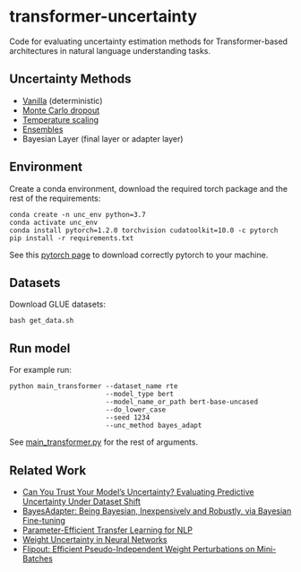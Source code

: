 # transformer-uncertainty
Code for evaluating uncertainty estimation methods for Transformer-based architectures in natural language understanding tasks.

## Uncertainty Methods
* [Vanilla](https://arxiv.org/pdf/1610.02136.pdf) (deterministic)
* [Monte Carlo dropout](http://proceedings.mlr.press/v48/gal16.pdf)
* [Temperature scaling](http://proceedings.mlr.press/v70/guo17a/guo17a.pdf)
* [Ensembles](https://papers.nips.cc/paper/2017/file/9ef2ed4b7fd2c810847ffa5fa85bce38-Paper.pdf)
* Bayesian Layer (final layer or adapter layer)

## Environment
Create a conda environment, download the required torch package and the rest of the requirements:
```
conda create -n unc_env python=3.7
conda activate unc_env
conda install pytorch=1.2.0 torchvision cudatoolkit=10.0 -c pytorch
pip install -r requirements.txt
```
See this [pytorch page](https://pytorch.org/get-started/previous-versions/) to download correctly pytorch to your machine.

## Datasets
Download GLUE datasets:
```
bash get_data.sh
```
## Run model
For example run:
```
python main_transformer --dataset_name rte 
                        --model_type bert 
                        --model_name_or_path bert-base-uncased 
                        --do_lower_case 
                        --seed 1234 
                        --unc_method bayes_adapt
```
See [main_transformer.py](https://github.com/mourga/transformer-uncertainty/blob/main/main_transformer.py) for the rest of arguments.

## Related Work
* [Can You Trust Your Model’s Uncertainty? Evaluating
Predictive Uncertainty Under Dataset Shift](https://papers.nips.cc/paper/2019/file/8558cb408c1d76621371888657d2eb1d-Paper.pdf)
* [BayesAdapter: Being Bayesian, Inexpensively and Robustly, via Bayesian Fine-tuning](https://openreview.net/forum?id=LjFGgI-_tT0)
* [Parameter-Efficient Transfer Learning for NLP](http://proceedings.mlr.press/v97/houlsby19a/houlsby19a.pdf)
* [Weight Uncertainty in Neural Networks](http://proceedings.mlr.press/v37/blundell15.pdf)
* [Flipout: Efficient Pseudo-Independent Weight Perturbations on Mini-Batches](https://openreview.net/pdf?id=rJNpifWAb)
